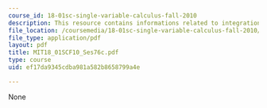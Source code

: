 ```yaml
---
course_id: 18-01sc-single-variable-calculus-fall-2010
description: This resource contains informations related to integration by parts.
file_location: /coursemedia/18-01sc-single-variable-calculus-fall-2010/ef17da9345cdba981a582b8658799a4e_MIT18_01SCF10_Ses76c.pdf
file_type: application/pdf
layout: pdf
title: MIT18_01SCF10_Ses76c.pdf
type: course
uid: ef17da9345cdba981a582b8658799a4e

---
```

None